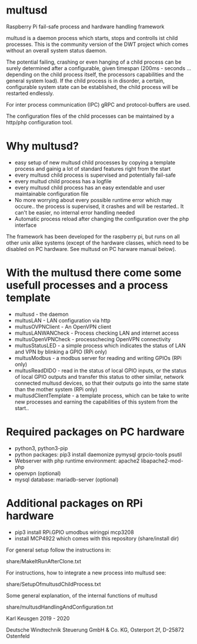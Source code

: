 # multusd
Raspberry Pi fail-safe process and hardware handling framework 

multusd is a daemon process which starts, stops and controlls ist child processes. This is the community version of the DWT project which comes without an overall system status daemon. 

The potential failing, crashing or even hanging of a child process can be surely determined after a configurable, given timespan (200ms - seconds ... depending on the child process itself, the processors capabilities and the general system load).
If the child process is in disorder, a certain, configurable system state can be established, the child process will be restarted endlessly.

For inter process communication (IPC) gRPC and protocol-buffers are used.

The configuration files of the child processes can be maintained by a http/php configuration tool.

# Why multusd?
- easy setup of new multusd child processes by copying a template process and gainig a lot of standard features right from the start
- every multusd child process is supervised and potentially fail-safe
- every multud child process has a logfile
- every multusd child process has an easy extendable and user maintainable configuration file
- No more worrying about every possible runtime error which may occure.. the process is supervised, it crashes and will be restarted.. It can't be easier, no internal error handling needed
- Automatic process reload after changing the configuration over the php interface


The framework has been developed for the raspberry pi, but runs on all other unix alike systems (except of the hardware classes, which need to be disabled on PC hardware. See multusd on PC harware manual below).

# With the multusd there come some usefull processes and a process template
- multusd - the daemon
- multusLAN - LAN configuration via http
- multusOVPNClient - An OpenVPN client
- multusLANWANCheck - Process checking LAN and internet access
- multusOpenVPNCheck - processchecing OpenVPN connectivity
- multusStatusLED - a simple process which indicates the status of LAN and VPN by blinking a GPIO (RPi only)
- multusModbus - a modbus server for reading and writing GPIOs (RPi only)
- multusReadDIDO - read in the status of local GPIO inputs, or the status of local GPIO outputs and transfer this status to other similar, network connected multusd devices, so that their outputs go into the same state than the mother system (RPi only)
- multusdClientTemplate - a template process, which can be take to write new processes and earning the capabilities of this system from the start.. 

# Required packages on PC hardware
- python3, python3-pip
- python packages: pip3 install daemonize pymysql grpcio-tools psutil
- Webserver with php runtime environment: apache2 libapache2-mod-php
- openvpn (optional)
- mysql database: mariadb-server (optional) 

# Additional packages on RPi hardware
- pip3 install RPi.GPIO umodbus wiringpi mcp3208
- install MCP4922 which comes with this repository (share/install dir)

For general setup follow the instructions in:

share/MakeItRunAfterClone.txt

For instructions, how to integrate a new process into multusd see:

share/SetupOfmultusdChildProcess.txt

Some general explanation, of the internal functions of multusd

share/multusdHandlingAndConfiguration.txt

Karl Keusgen
2019 - 2020

Deutsche Windtechnik Steuerung GmbH & Co. KG, Osterport 2f, D-25872 Ostenfeld


